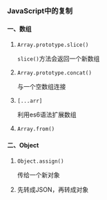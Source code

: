 ### JavaScript中的复制

#### 一、数组

1.  `Array.prototype.slice()`

    `slice()`方法会返回一个新数组

2.  `Array.prototype.concat()`

    与一个空数组连接

3.  `[...arr]`

    利用es6语法扩展数组

4.  `Array.from()`

#### 二、Object

1.  `Object.assign()`

    传给一个新对象

2.  先转成JSON，再转成对象